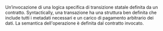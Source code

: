 Un’invocazione di una logica specifica di transizione statale definita da un contratto. Syntactically, una transazione ha una struttura ben definita che include tutti i metadati necessari e un carico di pagamento arbitrario dei dati. La semantica dell'operazione è definita dal contratto invocato.